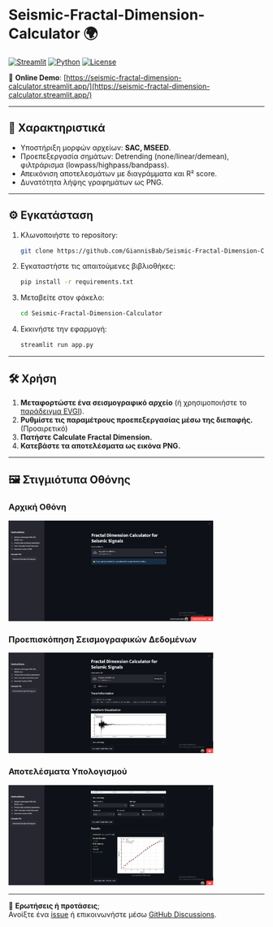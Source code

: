 # Seismic-Fractal-Dimension-Calculator 🌍

[![Streamlit](https://img.shields.io/badge/Streamlit-FF4B4B?style=for-the-badge&logo=Streamlit&logoColor=white)](https://seismic-fractal-dimension-calculator.streamlit.app/)
[![Python](https://img.shields.io/badge/Python-3.8%2B-blue?style=for-the-badge&logo=python)](https://www.python.org/)
[![License](https://img.shields.io/badge/License-MIT-green?style=for-the-badge)](LICENSE)

🔗 **Online Demo**: [https://seismic-fractal-dimension-calculator.streamlit.app/](https://seismic-fractal-dimension-calculator.streamlit.app/)

---

## 🌟 Χαρακτηριστικά

- Υποστήριξη μορφών αρχείων: **SAC, MSEED**.
- Προεπεξεργασία σημάτων: Detrending (none/linear/demean), φιλτράρισμα (lowpass/highpass/bandpass).
- Απεικόνιση αποτελεσμάτων με διαγράμματα και R² score.
- Δυνατότητα λήψης γραφημάτων ως PNG.

---

## ⚙️ Εγκατάσταση

1. Κλωνοποιήστε το repository:
   ```bash
   git clone https://github.com/GiannisBab/Seismic-Fractal-Dimension-Calculator.git
   ```
2. Εγκαταστήστε τις απαιτούμενες βιβλιοθήκες:
   ```bash
   pip install -r requirements.txt
   ```
3. Μεταβείτε στον φάκελο:
   ```bash
   cd Seismic-Fractal-Dimension-Calculator
   ```
4. Εκκινήστε την εφαρμογή:
   ```bash
   streamlit run app.py
   ```

---

## 🛠️ Χρήση

1. **Μεταφορτώστε ένα σεισμογραφικό αρχείο** (ή χρησιμοποιήστε το [παράδειγμα EVGI](example/EVGI)).
2. **Ρυθμίστε τις παραμέτρους προεπεξεργασίας μέσω της διεπαφής.** (Προαιρετικό)
3. **Πατήστε **Calculate Fractal Dimension**.**
4. **Κατεβάστε τα αποτελέσματα ως εικόνα PNG.**

---

## 🖼️ Στιγμιότυπα Οθόνης

### Αρχική Οθόνη
<img src="screenshots/1.png" alt="Αρχική Οθόνη" width="80%">

### Προεπισκόπηση Σεισμογραφικών Δεδομένων
<img src="screenshots/2.png" alt="Προεπισκόπηση Δεδομένων" width="80%">

### Αποτελέσματα Υπολογισμού
<img src="screenshots/3.png" alt="Αποτελέσματα" width="80%">

---

🙋 **Ερωτήσεις ή προτάσεις**;  
Ανοίξτε ένα [issue](https://github.com/GiannisBab/Seismic-Fractal-Dimension-Calculator/issues) ή επικοινωνήστε μέσω [GitHub Discussions](https://github.com/GiannisBab/Seismic-Fractal-Dimension-Calculator/discussions).
